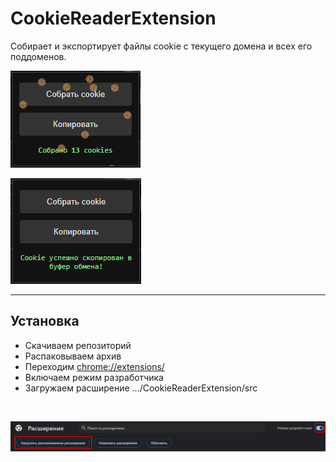 # CookieReaderExtension

Собирает и экспортирует файлы cookie с текущего домена и всех его поддоменов.

![popup](https://github.com/Nikita55612/CookieReaderExtension/blob/main/screenshots/Screenshot_2.png)

![popup](https://github.com/Nikita55612/CookieReaderExtension/blob/main/screenshots/Screenshot_3.png)

---

## Установка

- Скачиваем репозиторий
- Распаковываем архив
- Переходим [chrome://extensions/](chrome://extensions/)
- Включаем режим разработчика
- Загружаем расширение .../CookieReaderExtension/src
<br>

![extensions](https://github.com/Nikita55612/OzonReviewParserExtension/blob/main/screenshots/Screenshot3.png)
